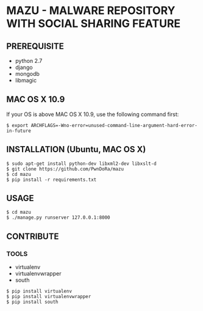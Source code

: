 # MAZU - MALWARE REPOSITORY WITH SOCIAL SHARING FEATURE

## PREREQUISITE

- python 2.7
- django
- mongodb
- libmagic

## MAC OS X 10.9

If your OS is above MAC OS X 10.9, use the following command first:

```
$ export ARCHFLAGS=-Wno-error=unused-command-line-argument-hard-error-in-future
```

## INSTALLATION (Ubuntu, MAC OS X)

```
$ sudo apt-get install python-dev libxml2-dev libxslt-d
$ git clone https://github.com/PwnDoRa/mazu
$ cd mazu
$ pip install -r requirements.txt
```

## USAGE

```
$ cd mazu
$ ./manage.py runserver 127.0.0.1:8000
```

## CONTRIBUTE

### TOOLS

- virtualenv
- virtualenvwrapper
- south

```
$ pip install virtualenv
$ pip install virtualenvwrapper
$ pip install south
```

